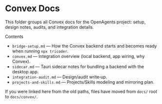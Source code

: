 # Convex Docs

This folder groups all Convex docs for the OpenAgents project: setup, design notes, audits, and integration details.

Contents
- `bridge-setup.md` — How the Convex backend starts and becomes ready when running `npx tricoder`.
- `convex.md` — Integration overview (local backend, app wiring, why Convex).
- `sidecar.md` — Tauri sidecar notes for bundling a backend with the desktop app.
- `integration-audit.md` — Design/audit write‑up.
- `projects-and-skills.md` — Projects/Skills modeling and mirroring plan.

If you were linked here from the old paths, files have moved from `docs/` root to `docs/convex/`.

